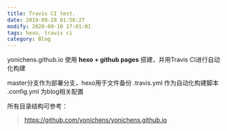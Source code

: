 ```yaml
---
title: Travis CI test.
date: 2019-09-28 01:56:27
modify: 2020-09-10 17:01:01
tags: hexo, travis ci
category: Blog 
---
```


yonichens.github.io 使用 <b>hexo + github pages</b> 搭建，并用Travis CI进行自动化构建  

master分支作为部署分支，hexo用于文件备份
.travis.yml 作为自动化构建脚本  
.config.yml 为blog相关配置

所有目录结构可参考：
> https://github.com/yonichens/yonichens.github.io
